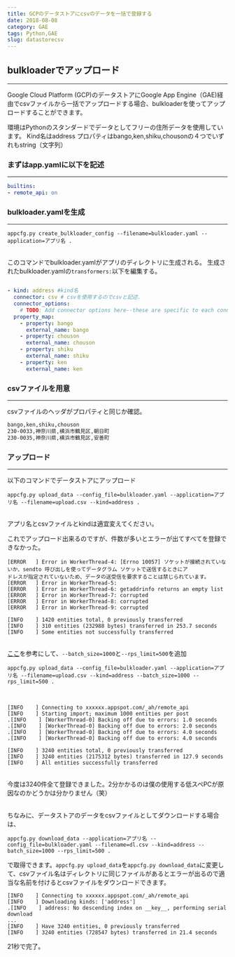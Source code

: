 ```yaml
---
title: GCPのデータストアにcsvのデータを一括で登録する
date: 2018-08-08
category: GAE
tags: Python,GAE
slug: datastorecsv
---
```

## bulkloaderでアップロード
---

Google Cloud Platform (GCP)のデータストアにGoogle App Engine（GAE)経由でcsvファイルから一括でアップロードする場合、bulkloaderを使ってアップロードすることができます。

環境はPythonのスタンダードでデータとしてフリーの住所データを使用しています。
Kind名はaddress プロパティはbango,ken,shiku,chousonの４つでいずれもstring（文字列）

### まずはapp.yamlに以下を記述
---

```yaml
builtins:
- remote_api: on
```

### bulkloader.yamlを生成
---

```
appcfg.py create_bulkloader_config --filename=bulkloader.yaml --application=アプリ名 .
```

<br>このコマンドでbulkloader.yamlがアプリのディレクトリに生成される。
生成されたbulkloader.yamlの`transformers:`以下を編集する。<br>

```yaml

- kind: address #kind名
  connector: csv # csvを使用するのでcsvと記述.
  connector_options:
    # TODO: Add connector options here--these are specific to each connector.
  property_map:
    - property: bango
      external_name: bango
    - property: chouson
      external_name: chouson
    - property: shiku
      external_name: shiku
    - property: ken
      external_name: ken

```

### csvファイルを用意
---

csvファイルのヘッダがプロパティと同じか確認。

```txt
bango,ken,shiku,chouson
230-0033,神奈川県,横浜市鶴見区,朝日町
230-0035,神奈川県,横浜市鶴見区,安善町
```

### アップロード
---

以下のコマンドでデータストアにアップロード

```
appcfg.py upload_data --config_file=bulkloader.yaml --application=アプリ名 --filename=upload.csv --kind=address .
```

<br>アプリ名とcsvファイルとkindは適宜変えてください。<br>

これでアップロード出来るのですが、件数が多いとエラーが出てすべてを登録できなかった。<br>

```
[ERROR   ] Error in WorkerThread-4: [Errno 10057] ソケットが接続されていないか、sendto 呼び出しを使ってデータグラム ソケットで送信するときにア
ドレスが指定されていないため、データの送受信を要求することは禁じられています。
[ERROR   ] Error in WorkerThread-5:
[ERROR   ] Error in WorkerThread-6: getaddrinfo returns an empty list
[ERROR   ] Error in WorkerThread-7: corrupted
[ERROR   ] Error in WorkerThread-8: corrupted
[ERROR   ] Error in WorkerThread-9: corrupted

[INFO    ] 1420 entities total, 0 previously transferred
[INFO    ] 310 entities (232988 bytes) transferred in 253.7 seconds
[INFO    ] Some entities not successfully transferred
```

<br>[ここ](https://stackoverflow.com/questions/5466900/google-app-engine-bulkloader-unexpected-thread-death)を参考にして、`--batch_size=1000`と`--rps_limit=500`を追加<br>

```
appcfg.py upload_data --config_file=bulkloader.yaml --application=アプリ名 --filename=upload.csv --kind=address --batch_size=1000 --rps_limit=500 .
```

<br>

```
[INFO    ] Connecting to xxxxxx.appspot.com/_ah/remote_api
[INFO    ] Starting import; maximum 1000 entities per post
.[INFO    ] [WorkerThread-0] Backing off due to errors: 1.0 seconds
.[INFO    ] [WorkerThread-0] Backing off due to errors: 2.0 seconds
.[INFO    ] [WorkerThread-0] Backing off due to errors: 4.0 seconds
.[INFO    ] [WorkerThread-0] Backing off due to errors: 4.0 seconds

[INFO    ] 3240 entities total, 0 previously transferred
[INFO    ] 3240 entities (2175312 bytes) transferred in 127.9 seconds
[INFO    ] All entities successfully transferred
```

<br>今度は3240件全て登録できました。2分かかるのは僕の使用する低スペPCが原因なのかどうかは分かりません（笑）

<br>ちなみに、データストアのデータをcsvファイルとしてダウンロードする場合は、<br>

```
appcfg.py download_data --application=アプリ名 --config_file=bulkloader.yaml --filename=dl.csv --kind=address --batch_size=1000 --rps_limit=500 .
```

で取得できます。`appcfg.py upload_data`を`appcfg.py download_data`に変更して、csvファイル名はディレクトリに同じファイルがあるとエラーが出るので適当な名前を付けるとcsvファイルをダウンロードできます。<br>

```
[INFO    ] Connecting to xxxxxx.appspot.com/_ah/remote_api
[INFO    ] Downloading kinds: ['address']
.[INFO    ] address: No descending index on __key__, performing serial download
...
[INFO    ] Have 3240 entities, 0 previously transferred
[INFO    ] 3240 entities (728547 bytes) transferred in 21.4 seconds
```

21秒で完了。<br>